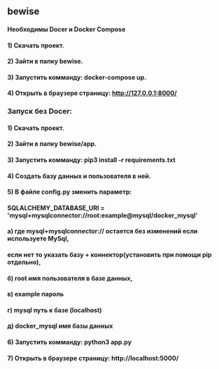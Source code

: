 ## bewise
#### Необходимы Docer и Docker Compose
#### 1) Скачать проект.
#### 2) Зайти в папку bewise.
#### 3) Запустить комманду: docker-compose up.
#### 4) Открыть в браузере страницу: http://127.0.0.1:8000/
###  Запуск без Docer:
#### 1) Скачать проект.
#### 2) Зайти в папку bewise/app.
#### 3) Запустить комманду: pip3 install -r requirements.txt
#### 4) Создать базу данных и пользователя в ней.
#### 5) В файле config.py зменить параметр:
####    SQLALCHEMY_DATABASE_URI = 'mysql+mysqlconnector://root:example@mysql/docker_mysql'
####    а) где mysql+mysqlconnector:// остается без изменений если используете MySql,
####       если нет то указать базу + коннектор(установить при помощи pip отдельно),
####    б) root имя пользователя в базе данных,
####    в) example пароль
####    г) mysql путь к базе (localhost)
####    д) docker_mysql имя базы данных
#### 6) Запустить комманду: python3 app.py
#### 7) Открыть в браузере страницу: http://localhost:5000/
